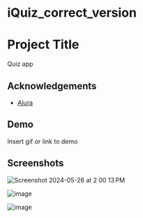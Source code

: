 # iQuiz_correct_version



# Project Title

Quiz app 

## Acknowledgements

 - [Alura](https://cursos.alura.com.br/formacao-domine-linguagem-swift)
 


## Demo

Insert gif or link to demo


## Screenshots

![Screenshot 2024-05-26 at 2 00 13 PM](https://github.com/tiagoc0sta/iQuiz_correct_version/assets/63982700/7ce3a25d-a2a1-4115-9337-378fe819ff85)


![image](https://github.com/tiagoc0sta/iQuiz_correct_version/assets/63982700/ee7732cd-35cd-48c7-b329-54770b874ce6)

![image](https://github.com/tiagoc0sta/iQuiz_correct_version/assets/63982700/ee7732cd-35cd-48c7-b329-54770b874ce6)

